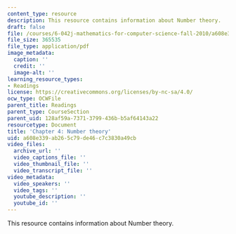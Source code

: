 ```yaml
---
content_type: resource
description: This resource contains information about Number theory.
draft: false
file: /courses/6-042j-mathematics-for-computer-science-fall-2010/a608e339ab265c79de46c7c3830a49cb_MIT6_042JF10_chap04.pdf
file_size: 365535
file_type: application/pdf
image_metadata:
  caption: ''
  credit: ''
  image-alt: ''
learning_resource_types:
- Readings
license: https://creativecommons.org/licenses/by-nc-sa/4.0/
ocw_type: OCWFile
parent_title: Readings
parent_type: CourseSection
parent_uid: 128af59a-7371-3799-436b-b5af64143a22
resourcetype: Document
title: 'Chapter 4: Number theory'
uid: a608e339-ab26-5c79-de46-c7c3830a49cb
video_files:
  archive_url: ''
  video_captions_file: ''
  video_thumbnail_file: ''
  video_transcript_file: ''
video_metadata:
  video_speakers: ''
  video_tags: ''
  youtube_description: ''
  youtube_id: ''
---
```

This resource contains information about Number theory.